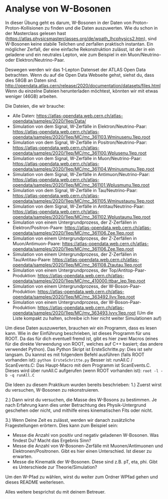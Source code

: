 # Analyse von W-Bosonen

In dieser Übung geht es darum, W-Bosonen in der Daten von Proton-Proton-Kollisionen zu finden und die Daten auszuwerten. Wie du schon in der Masterclass gelesen hast (https://atlas.physicsmasterclasses.org/de/wpath_lhcphysics2.htm), sind W-Bosonen keine stabile Teilchen und zerfallen praktisch instantan. Ein möglicher Zerfall, der eine einfache Rekonstruktion zulässt, ist der in ein geladene und ein neutrales Lepton, wie zum Beispiel in ein Muon/Neutrino- oder Elektron/Neutrino-Paar. 

Deswegen werden wir das 1-Lepton Datenset der ATLAS Open Data betrachten.
Wenn du auf die Open Data Webseite gehst, siehst du, dass dies 58GB an Daten sind.
http://opendata.atlas.cern/release/2020/documentation/datasets/files.html
Wenn du einzelne Dateien herunterladen möchtest, könnten wir mit etwas weniger (46GB) arbeiten.

Die Dateien, die wir brauche:
- Alle Daten: https://atlas-opendata.web.cern.ch/atlas-opendata/samples/2020/1lep/Data/
- Simulation von dem Signal, W-Zerfälle in Elektron/Neutrino-Paar: https://atlas-opendata.web.cern.ch/atlas-opendata/samples/2020/1lep/MC/mc_361103.Wminusenu.1lep.root
- Simulation von dem Signal, W-Zerfälle in Positron/Neutrino-Paar: https://atlas-opendata.web.cern.ch/atlas-opendata/samples/2020/1lep/MC/mc_361100.Wplusenu.1lep.root
- Simulation von dem Signal, W-Zerfälle in Muon/Neutrino-Paar: https://atlas-opendata.web.cern.ch/atlas-opendata/samples/2020/1lep/MC/mc_361104.Wminusmunu.1lep.root
- Simulation von dem Signal, W-Zerfälle in Antimuon/Neutrino-Paar: https://atlas-opendata.web.cern.ch/atlas-opendata/samples/2020/1lep/MC/mc_361101.Wplusmunu.1lep.root
- Simulation von dem Signal, W-Zerfälle in Tau/Neutrino-Paar: https://atlas-opendata.web.cern.ch/atlas-opendata/samples/2020/1lep/MC/mc_361105.Wminustaunu.1lep.root
- Simulation von dem Signal, W-Zerfälle in Antitau/Neutrino-Paar: https://atlas-opendata.web.cern.ch/atlas-opendata/samples/2020/1lep/MC/mc_361102.Wplustaunu.1lep.root
- Simulation von einem Untergrundprozess, der Z-Zerfällen in Elektron/Positron-Paare: https://atlas-opendata.web.cern.ch/atlas-opendata/samples/2020/1lep/MC/mc_361106.Zee.1lep.root
- Simulation von einem Untergrundprozess, der Z-Zerfällen in Muon/Antimuon-Paare: https://atlas-opendata.web.cern.ch/atlas-opendata/samples/2020/1lep/MC/mc_361106.Zee.1lep.root
- Simulation von einem Untergrundprozess, der Z-Zerfällen in Tau/Antitau-Paare: https://atlas-opendata.web.cern.ch/atlas-opendata/samples/2020/1lep/MC/mc_361108.Ztautau.1lep.root
- Simulation von einem Untergrundprozess, der Top/Antitop-Paar-Produktion: https://atlas-opendata.web.cern.ch/atlas-opendata/samples/2020/1lep/MC/mc_410000.ttbar_lep.1lep.root
- Simulation von einem Untergrundprozess, der W-Boson-Paar-Produktion: https://atlas-opendata.web.cern.ch/atlas-opendata/samples/2020/1lep/MC/mc_363492.llvv.1lep.root
- Simulation von einem Untergrundprozess, der W-Boson-Paar-Produktion: https://atlas-opendata.web.cern.ch/atlas-opendata/samples/2020/1lep/MC/mv_363493.lvvv.1lep.root
(Um die Liste kompakt zu halten, schreibe ich hier nicht weiter Simulationen auf)

Um diese Daten auszuwerten, brauchen wir ein Programm, dass es lesen kann. Wie in der Einführung beschrieben, ist dieses Programm für uns ROOT. Da das für dich eventuell fremd ist, gibt es hier zwei Macros (eines für die direkte Verwendung von ROOT, welches auf C++ basiert; das andere verwendet Python).
Das Python Skript ist ErsteSchritte.py: Dies ist sehr langsam. Du kannst es mit folgendem Befehl ausführen (falls ROOT vorhanden ist): `python ErsteSchritte.py`
Besser ist: runAll.C / ScanEvents.C: Das Haupt-Macro mit dem Programm ist ScanEvents.C. Dieses wird über runAll.C aufgerufen (wenn ROOT vorhanden ist): `root -l -b -q runAll.C`

Die Ideen zu diesem Praktikum wurden bereits beschrieben:
1.) Zuerst wirst du versuchen, W-Bosonen zu rekonstruieren.

2.) Dann wirst du versuchen, die Masse des W-Bosons zu bestimmen. Je nach Erfahrung kann dies unter Betrachtung des Physik-Untergrund geschehen oder nicht, und mithilfe eines kinematischen Fits oder nicht.

3.) Wenn Deine Zeit es zulässt, werden wir danach zusätzliche Fragestellungen erörtern. Dies kann zum Beispiel sein:

- Messe die Anzahl von positiv und negativ geladenen W-Bosonen. Was findest Du? Macht das Ergebnis Sinn?
- Messe die Anzahl von W-Bosonen-Zerfälle mit Muonen/Antimuonen und Elektronen/Positronen. Gibt es hier einen Unterschied. Ist dieser zu erwarten.
- Messe die Kinematik der W-Bosonen. Diese sind z.B. pT, eta, phi. Gibt es Unterschiede zur Theorie/Simulation?
    
Um den W-Pfad zu wählen, wirst du weiter zum Ordner WPfad gehen und dieses README weiterlesen.

Alles weitere besprichst du mit deinem Betreuer.
